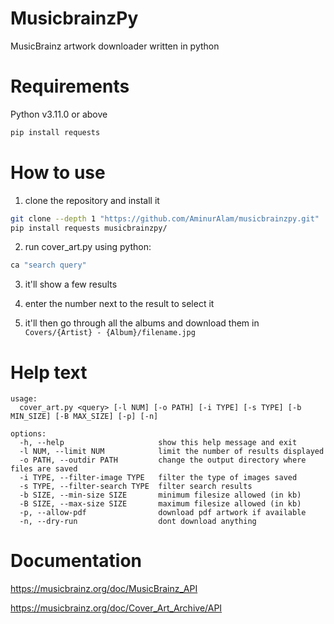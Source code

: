 # MusicbrainzPy

MusicBrainz artwork downloader written in python


# Requirements

Python v3.11.0 or above

```sh
pip install requests
```


# How to use

1. clone the repository and install it


```sh
git clone --depth 1 "https://github.com/AminurAlam/musicbrainzpy.git"
pip install requests musicbrainzpy/
```

2. run cover_art.py using python:


```sh
ca "search query"
```

3. it'll show a few results

4. enter the number next to the result to select it

5. it'll then go through all the albums and download them in `Covers/{Artist} - {Album}/filename.jpg`


# Help text

```
usage:
  cover_art.py <query> [-l NUM] [-o PATH] [-i TYPE] [-s TYPE] [-b MIN_SIZE] [-B MAX_SIZE] [-p] [-n]

options:
  -h, --help                     show this help message and exit
  -l NUM, --limit NUM            limit the number of results displayed
  -o PATH, --outdir PATH         change the output directory where files are saved
  -i TYPE, --filter-image TYPE   filter the type of images saved
  -s TYPE, --filter-search TYPE  filter search results
  -b SIZE, --min-size SIZE       minimum filesize allowed (in kb)
  -B SIZE, --max-size SIZE       maximum filesize allowed (in kb)
  -p, --allow-pdf                download pdf artwork if available
  -n, --dry-run                  dont download anything
```


# Documentation

https://musicbrainz.org/doc/MusicBrainz_API

https://musicbrainz.org/doc/Cover_Art_Archive/API
